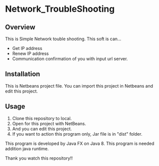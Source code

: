 # Network_TroubleShooting

## Overview
This is Simple Network touble shooting. This soft is can...
* Get IP address
* Renew IP address
* Communication confirmation of you with input url server.

## Installation
This is Netbeans project file.
You can import this project in Netbeans and edit this project.

## Usage
1. Clone this repository to local.
2. Open for this project with NetBeans.
3. And you can edit this project.
4. If you want to action this program only, Jar file is in "dist" folder.

This program is developed by Java FX on Java 8. This program is needed addition java runtime.

Thank you watch this repository!!
